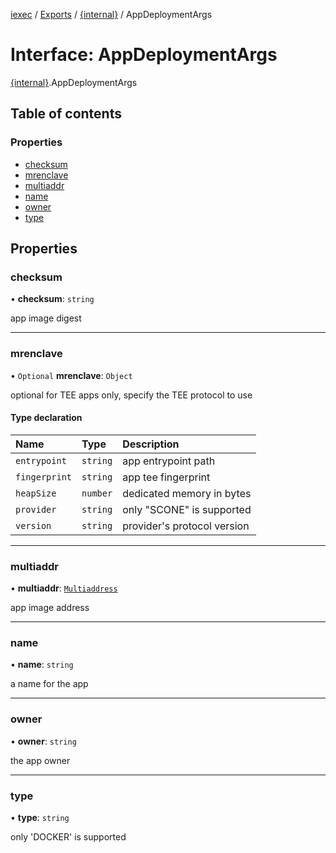 [iexec](../README.md) / [Exports](../modules.md) / [{internal}](../modules/internal_.md) / AppDeploymentArgs

# Interface: AppDeploymentArgs

[{internal}](../modules/internal_.md).AppDeploymentArgs

## Table of contents

### Properties

- [checksum](internal_.AppDeploymentArgs.md#checksum)
- [mrenclave](internal_.AppDeploymentArgs.md#mrenclave)
- [multiaddr](internal_.AppDeploymentArgs.md#multiaddr)
- [name](internal_.AppDeploymentArgs.md#name)
- [owner](internal_.AppDeploymentArgs.md#owner)
- [type](internal_.AppDeploymentArgs.md#type)

## Properties

### checksum

• **checksum**: `string`

app image digest

___

### mrenclave

• `Optional` **mrenclave**: `Object`

optional for TEE apps only, specify the TEE protocol to use

#### Type declaration

| Name | Type | Description |
| :------ | :------ | :------ |
| `entrypoint` | `string` | app entrypoint path |
| `fingerprint` | `string` | app tee fingerprint |
| `heapSize` | `number` | dedicated memory in bytes |
| `provider` | `string` | only "SCONE" is supported |
| `version` | `string` | provider's protocol version |

___

### multiaddr

• **multiaddr**: [`Multiaddress`](../modules/internal_.md#multiaddress)

app image address

___

### name

• **name**: `string`

a name for the app

___

### owner

• **owner**: `string`

the app owner

___

### type

• **type**: `string`

only 'DOCKER' is supported
